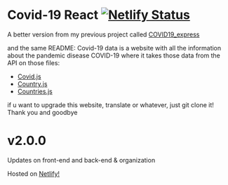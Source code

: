 # Covid-19 React [![Netlify Status](https://api.netlify.com/api/v1/badges/32b6ba4e-03e0-4bf8-be02-45943c50ec3a/deploy-status)](https://app.netlify.com/sites/pandemycovid/deploys)

A better version from my previous project called [COVID19_express](https://github.com/deepzS2/COVID19_express)

and the same README:
Covid-19 data is a website with all the information about the pandemic disease COVID-19 where it takes those data from the API on those files:

- [Covid.js](src/services/Covid/Covid.js)
- [Country.js](src/services/Country/Country.js)
- [Countries.js](src/services/Countries/Countries.js)

if u want to upgrade this website, translate or whatever, just git clone it! Thank you and goodbye

# v2.0.0

Updates on front-end and back-end & organization

Hosted on [Netlify!](https://pandemycovid.netlify.com/)
